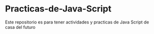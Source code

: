 # Practicas-de-Java-Script
Este repositorio es para tener actividades y practicas de Java Script de casa del futuro
